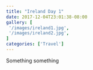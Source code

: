 ```yaml
---
title: "Ireland Day 1"
date: 2017-12-04T23:01:38-08:00
gallery: [
 '/images/ireland1.jpg',
 '/images/ireland2.jpg',
]
categories: ['Travel']
---
```

Something something
